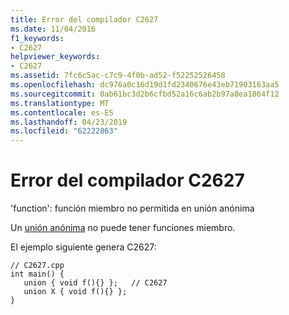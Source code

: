 ```yaml
---
title: Error del compilador C2627
ms.date: 11/04/2016
f1_keywords:
- C2627
helpviewer_keywords:
- C2627
ms.assetid: 7fc6c5ac-c7c9-4f0b-ad52-f52252526458
ms.openlocfilehash: dc976a0c16d19d1fd2340676e43eb71903163aa5
ms.sourcegitcommit: 0ab61bc3d2b6cfbd52a16c6ab2b97a8ea1864f12
ms.translationtype: MT
ms.contentlocale: es-ES
ms.lasthandoff: 04/23/2019
ms.locfileid: "62222863"
---
```

# <a name="compiler-error-c2627"></a>Error del compilador C2627

'function': función miembro no permitida en unión anónima

Un [unión anónima](../../cpp/unions.md#anonymous_unions) no puede tener funciones miembro.

El ejemplo siguiente genera C2627:

```
// C2627.cpp
int main() {
   union { void f(){} };   // C2627
   union X { void f(){} };
}
```